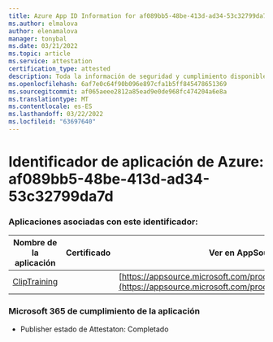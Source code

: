 ```yaml
---
title: Azure App ID Information for af089bb5-48be-413d-ad34-53c32799da7d
ms.author: elmalova
author: elenamalova
manager: tonybal
ms.date: 03/21/2022
ms.topic: article
ms.service: attestation
certification_type: attested
description: Toda la información de seguridad y cumplimiento disponible para af089bb5-48be-413d-ad34-53c32799da7d.
ms.openlocfilehash: 6af7e0c64f90b096e897cfa1b5ff845478651369
ms.sourcegitcommit: af065aeee2812a85ead9e0de968fc474204a6e8a
ms.translationtype: MT
ms.contentlocale: es-ES
ms.lasthandoff: 03/22/2022
ms.locfileid: "63697640"
---
```

# <a name="azure-app-id-af089bb5-48be-413d-ad34-53c32799da7d"></a>Identificador de aplicación de Azure: af089bb5-48be-413d-ad34-53c32799da7d


### <a name="apps-associated-with-this-id"></a>Aplicaciones asociadas con este identificador:
| **Nombre de la aplicación** | **Certificado** | **Ver en AppSource** |
|--------------|---------------|-----------------------|
| [ClipTraining](../forward/WA200001687.md) |  | [https://appsource.microsoft.com/product/office/WA200001687](https://appsource.microsoft.com/product/office/WA200001687) |

### <a name="microsoft-365-app-compliance-status"></a>Microsoft 365 de cumplimiento de la aplicación
- Publisher estado de Attestaton: Completado
